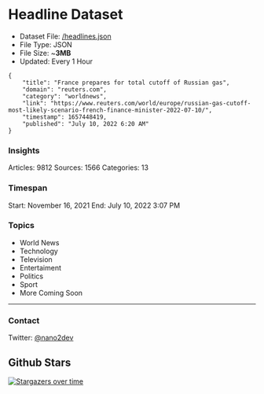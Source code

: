 # Headline Dataset

- Dataset File: [/headlines.json](https://raw.githubusercontent.com/fwd/news/main/headlines.json) 
- File Type: JSON
- File Size: ~**3MB**
- Updated: Every 1 Hour 

```
{
    "title": "France prepares for total cutoff of Russian gas",
    "domain": "reuters.com",
    "category": "worldnews",
    "link": "https://www.reuters.com/world/europe/russian-gas-cutoff-most-likely-scenario-french-finance-minister-2022-07-10/",
    "timestamp": 1657448419,
    "published": "July 10, 2022 6:20 AM"
}
```

### Insights

Articles: 9812
Sources: 1566
Categories: 13

### Timespan

Start: November 16, 2021
End: July 10, 2022 3:07 PM

### Topics

- World News
- Technology
- Television
- Entertaiment
- Politics
- Sport
- More Coming Soon

---

### Contact 

Twitter: [@nano2dev](https://twitter.com/nano2dev)

## Github Stars

[![Stargazers over time](https://starchart.cc/fwd/news.svg)](https://starchart.cc/fwd/news)
	